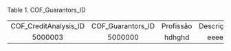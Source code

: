<div id="d132197e1" class="table">

<div class="table-title">

Table 1. COF\_Guarantors\_ID

</div>

<div class="table-contents">

|                         |                     |           |           |             |           |      |
| :---------------------: | :-----------------: | :-------: | :-------: | :---------: | :-------: | :--: |
| COF\_CreditAnalysis\_ID | COF\_Guarantors\_ID | Profissão | Descrição |     CPF     |    RG     | Nome |
|         5000003         |       5000000       |  hdhghd   |   eeee    | 22105523897 | 455637474 | dddd |

</div>

</div>
